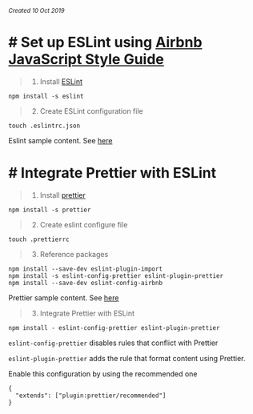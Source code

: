 

*<small>Created 10 Oct 2019</small>*

# # Set up ESLint using [Airbnb JavaScript Style Guide](https://github.com/airbnb/javascript)

  
> 1. Install [ESLint](https://www.npmjs.com/package/eslint)

	npm install -s eslint
> 2.  Create ESLint configuration file

	touch .eslintrc.json
 Eslint sample content. See [here](https://github.com/haibui2207/react-eslint-airbnb/blob/master/.eslintrc.json)

# # Integrate Prettier with ESLint
> 1. Install [prettier](https://prettier.io/)

	npm install -s prettier
> 2.  Create eslint configure file

	touch .prettierrc
> 3.  Reference packages

	npm install --save-dev eslint-plugin-import
	npm install -s eslint-config-prettier eslint-plugin-prettier
	npm install --save-dev eslint-config-airbnb
 Prettier sample content. See [here](https://github.com/haibui2207/react-eslint-airbnb/blob/master/.prettierrc)
> 3. Integrate Prettier with ESLint

	npm install - eslint-config-prettier eslint-plugin-prettier

 `eslint-config-prettier` disables rules that conflict with Prettier
 
 `eslint-plugin-prettier` adds the rule that format content using Prettier.

Enable this configuration by using the recommended one

	{
	  "extends": ["plugin:prettier/recommended"]
	}
